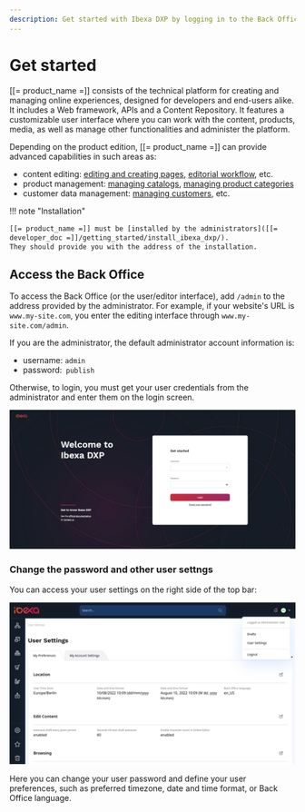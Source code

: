 ```yaml
---
description: Get started with Ibexa DXP by logging in to the Back Office.
---
```


# Get started

[[= product_name =]] consists of the technical platform for creating and managing 
online experiences, designed for developers and end-users alike.
It includes a Web framework, APIs and a Content Repository.
It features a customizable user interface where you can work with the content, 
products, media, as well as manage other functionalities and administer the platform.

Depending on the product edition, [[= product_name =]] can provide advanced capabilities in such areas as:

- content editing: [editing and creating pages](../content_management/create_edit_pages.md), [editorial workflow](../content_management/workflow_management/editorial_workflow.md), etc.
- product management: [managing catalogs](../pim/work_with_catalogs.md), [managing product categories](../pim/work_with_product_categories.md)
- customer data management: [managing customers](../cdp/manage_customers.md), etc.

!!! note "Installation"

    [[= product_name =]] must be [installed by the administrators]([[= developer_doc =]]/getting_started/install_ibexa_dxp/).
    They should provide you with the address of the installation.

## Access the Back Office

To access the Back Office (or the user/editor interface), add `/admin` to the address provided by the administrator.
For example, if your website's URL is `www.my-site.com`, you enter the editing interface through `www.my-site.com/admin`.

If you are the administrator, the default administrator account information is:

- username: `admin`
- password:` publish`

Otherwise, to login, you must get your user credentials from the administrator and enter them on the login screen.

![Login screen](img/login_form.png "Login screen")

### Change the password and other user settngs

You can access your user settings on the right side of the top bar:

![User preferences menu](img/user_preferences.png)

Here you can change your user password and define your user preferences,
such as preferred timezone, date and time format, or Back Office language.
